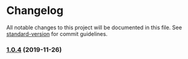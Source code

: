 # Changelog

All notable changes to this project will be documented in this file. See [standard-version](https://github.com/conventional-changelog/standard-version) for commit guidelines.

### [1.0.4](https://github.com/ohana-pediatrics/ahana-fp/compare/v1.0.2...v1.0.4) (2019-11-26)
